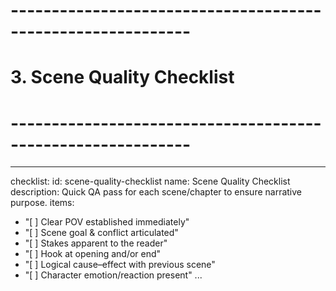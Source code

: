<!-- Powered by XIAOMA™ Core -->

# ------------------------------------------------------------

# 3. Scene Quality Checklist

# ------------------------------------------------------------

---

checklist:
id: scene-quality-checklist
name: Scene Quality Checklist
description: Quick QA pass for each scene/chapter to ensure narrative purpose.
items:

- "[ ] Clear POV established immediately"
- "[ ] Scene goal & conflict articulated"
- "[ ] Stakes apparent to the reader"
- "[ ] Hook at opening and/or end"
- "[ ] Logical cause–effect with previous scene"
- "[ ] Character emotion/reaction present"
  ...
